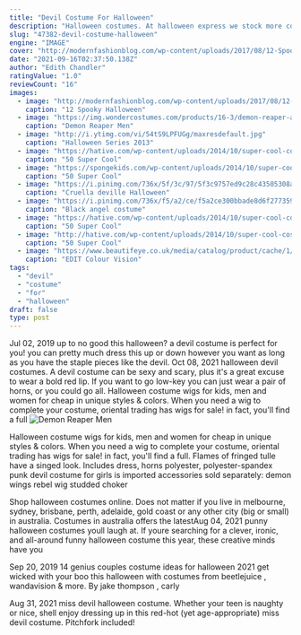 ```yaml
---
title: "Devil Costume For Halloween"
description: "Halloween costumes. At halloween express we stock more costumes in more sizes and more styles than anyone for halloween but as one of the largest costume retailers in the country, we"
slug: "47382-devil-costume-halloween"
engine: "IMAGE"
cover: "http://modernfashionblog.com/wp-content/uploads/2017/08/12-Spooky-Halloween-Devil-Makeup-Ideas-For-Girls-Women-2017-7.jpg"
date: "2021-09-16T02:37:50.138Z"
author: "Edith Chandler"
ratingValue: "1.0"
reviewCount: "16"
images:
  - image: "http://modernfashionblog.com/wp-content/uploads/2017/08/12-Spooky-Halloween-Devil-Makeup-Ideas-For-Girls-Women-2017-7.jpg"
    caption: "12 Spooky Halloween"
  - image: "https://img.wondercostumes.com/products/16-3/demon-reaper-adult-costume.jpg"
    caption: "Demon Reaper Men"
  - image: "http://i.ytimg.com/vi/54tS9LPFUGg/maxresdefault.jpg"
    caption: "Halloween Series 2013"
  - image: "https://hative.com/wp-content/uploads/2014/10/super-cool-costume-ideas/11-scarecrow-costume.jpg"
    caption: "50 Super Cool"
  - image: "https://spongekids.com/wp-content/uploads/2014/10/super-cool-costume-ideas/10-homemade-hawkeye-costume.jpg"
    caption: "50 Super Cool"
  - image: "https://i.pinimg.com/736x/5f/3c/97/5f3c9757ed9c28c43505308afb08390e.jpg"
    caption: "Cruella deville Halloween"
  - image: "https://i.pinimg.com/736x/f5/a2/ce/f5a2ce300bbade8d6f277359b9e66c23--black-angel-costume-angel-costumes.jpg"
    caption: "Black angel costume"
  - image: "https://hative.com/wp-content/uploads/2014/10/super-cool-costume-ideas/13-superwoman-costume.jpg"
    caption: "50 Super Cool"
  - image: "http://hative.com/wp-content/uploads/2014/10/super-cool-costume-ideas/14-saloon-girl-costume.jpg"
    caption: "50 Super Cool"
  - image: "https://www.beautifeye.co.uk/media/catalog/product/cache/1/thumbnail/600x/17f82f742ffe127f42dca9de82fb58b1/g/l/glimmer_silver_-_82121_3.jpg"
    caption: "EDIT Colour Vision"
tags:
  - "devil"
  - "costume"
  - "for"
  - "halloween"
draft: false
type: post
---
```


Jul 02, 2019 up to no good this halloween? a devil costume is perfect for you! you can pretty much dress this up or down however you want as long as you have the staple pieces like the devil. Oct 08, 2021 halloween devil costumes. A devil costume can be sexy and scary, plus it's a great excuse to wear a bold red lip. If you want to go low-key you can just wear a pair of horns, or you could go all. Halloween costume wigs for kids, men and women for cheap in unique styles & colors. When you need a wig to complete your costume, oriental trading has wigs for sale! in fact, you'll find a full
![Demon Reaper Men](https://img.wondercostumes.com/products/16-3/demon-reaper-adult-costume.jpg "Demon Reaper Men")

Halloween costume wigs for kids, men and women for cheap in unique styles &amp; colors. When you need a wig to complete your costume, oriental trading has wigs for sale! in fact, you&#39;ll find a full. Flames of fringed tulle have a singed look. Includes dress, horns polyester, polyester-spandex punk devil costume for girls is imported accessories sold separately: demon wings rebel wig studded choker
<!--inArticleAds-->

<!--galleryOne-->

Shop halloween costumes online. Does not matter if you live in melbourne, sydney, brisbane, perth, adelaide, gold coast or any other city (big or small) in australia. Costumes in australia offers the latestAug 04, 2021 punny halloween costumes youll laugh at. If youre searching for a clever, ironic, and all-around funny halloween costume this year, these creative minds have you
<!--inArticleAds-->

<!--galleryTwo-->

Sep 20, 2019 14 genius couples costume ideas for halloween 2021 get wicked with your boo this halloween with costumes from beetlejuice , wandavision & more. By jake thompson , carly
<!--galleryThree-->

Aug 31, 2021 miss devil halloween costume. Whether your teen is naughty or nice, shell enjoy dressing up in this red-hot (yet age-appropriate) miss devil costume. Pitchfork included!